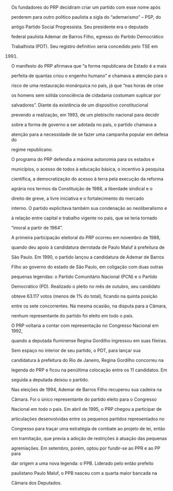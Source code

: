 

Os fundadores do PRP decidiram criar um partido com esse nome após

perderem para outro político paulista a sigla do “ademarismo” – PSP, do

antigo Partido Social Progressista. Seu presidente era o deputado

federal paulista Ademar de Barros Filho, egresso do Partido Democrático

Trabalhista (PDT). Seu registro definitivo seria concedido pelo TSE em

1991.



O manifesto do PRP afirmava que “a forma republicana de Estado é a mais

perfeita de quantas criou o engenho humano” e chamava a atenção para o

risco de uma restauração monárquica no país, já que “nas horas de crise

os homens sem sólida consciência de cidadania costumam suplicar por

salvadores”. Diante da existência de um dispositivo constitucional

prevendo a realização, em 1993, de um plebiscito nacional para decidir

sobre a forma de governo a ser adotada no país, o partido chamava a

atenção para a necessidade de se fazer uma campanha popular em defesa do

regime republicano.



O programa do PRP defendia a máxima autonomia para os estados e

municípios, o acesso de todos à educação básica, o incentivo à pesquisa

científica, a democratização do acesso à terra pela execução da reforma

agrária nos termos da Constituição de 1988, a liberdade sindical e o

direito de greve, a livre iniciativa e o fortalecimento do mercado

interno. O partido explicitava também sua condenação ao neoliberalismo e

à relação entre capital e trabalho vigente no país, que se teria tornado

“imoral a partir de 1964”.



A primeira participação eleitoral do PRP ocorreu em novembro de 1988,

quando deu apoio à candidatura derrotada de Paulo Maluf à prefeitura de

São Paulo. Em 1990, o partido lançou a candidatura de Ademar de Barros

Filho ao governo do estado de São Paulo, em coligação com duas outras

pequenas legendas: o Partido Comunitário Nacional (PCN) e o Partido

Democrático (PD). Realizado o pleito no mês de outubro, seu candidato

obteve 63.117 votos (menos de 1% do total), ficando na quinta posição

entre os sete concorrentes. Na mesma ocasião, na disputa para a Câmara,

nenhum representante do partido foi eleito em todo o país.



O PRP voltaria a contar com representação no Congresso Nacional em 1992,

quando a deputada fluminense Regina Gordilho ingressou em suas fileiras.

Sem espaço no interior de seu partido, o PDT, para lançar sua

candidatura à prefeitura do Rio de Janeiro, Regina Gordilho concorreu na

legenda do PRP e ficou na penúltima colocação entre os 11 candidatos. Em

seguida a deputada deixou o partido.



Nas eleições de 1994, Ademar de Barros Filho recuperou sua cadeira na

Câmara. Foi o único representante do partido eleito para o Congresso

Nacional em todo o país. Em abril de 1995, o PRP chegou a participar de

articulações desenvolvidas entre os pequenos partidos representados no

Congresso para traçar uma estratégia de combate ao projeto de lei, então

em tramitação, que previa a adoção de restrições à atuação das pequenas

agremiações. Em setembro, porém, optou por fundir-se ao PPR e ao PP para

dar origem a uma nova legenda: o PPB. Liderado pelo então prefeito

paulistano Paulo Maluf, o PPB nasceu com a quarta maior bancada na

Câmara dos Deputados.




